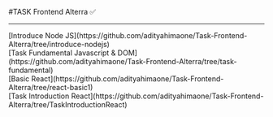 #TASK Frontend Alterra ✅
<hr>
[Introduce Node JS](https://github.com/adityahimaone/Task-Frontend-Alterra/tree/introduce-nodejs)
<br>
[Task Fundamental Javascript & DOM](https://github.com/adityahimaone/Task-Frontend-Alterra/tree/task-fundamental)
<br>
[Basic React](https://github.com/adityahimaone/Task-Frontend-Alterra/tree/react-basic1)
<br>
[Task Introduction React](https://github.com/adityahimaone/Task-Frontend-Alterra/tree/TaskIntroductionReact)
